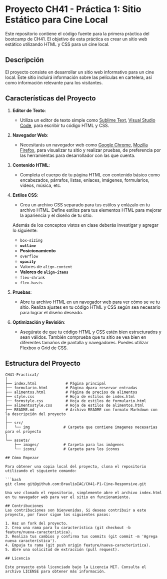# Proyecto CH41 - Práctica 1: Sitio Estático para Cine Local

Este repositorio contiene el código fuente para la primera práctica del bootcamp de CH41. El objetivo de esta práctica es crear un sitio web estático utilizando HTML y CSS para un cine local.

## Descripción

El proyecto consiste en desarrollar un sitio web informativo para un cine local. Este sitio incluirá información sobre las películas en cartelera, así como información relevante para los visitantes.

## Características del Proyecto

1. **Editor de Texto**:
   - Utiliza un editor de texto simple como [Sublime Text](https://www.sublimetext.com/), [Visual Studio Code](https://code.visualstudio.com/), para escribir tu código HTML y CSS.

2. **Navegador Web**:
   - Necesitarás un navegador web como [Google Chrome](https://www.google.com/chrome/), [Mozilla Firefox](https://www.mozilla.org/firefox/), para visualizar tu sitio y realizar pruebas, de preferencia por las herramientas para desarrollador con las que cuenta.

3. **Contenido HTML**:
   - Completa el cuerpo de tu página HTML con contenido básico como encabezados, párrafos, listas, enlaces, imágenes, formularios, videos, música, etc.

4. **Estilos CSS**:
   - Crea un archivo CSS separado para tus estilos y enlázalo en tu archivo HTML. Define estilos para tus elementos HTML para mejorar la apariencia y el diseño de tu sitio.

   Además de los conceptos vistos en clase deberás investigar y agregar lo siguiente:
   - `box-sizing`
   - **`outline`**
   - **Posicionamiento**
   - `overflow`
   - **`opacity`**
   - Valores de `align-content`
   - **Valores de `align-items`**
   - `flex-shrink`
   - `flex-basis`

5. **Pruebas**:
   - Abre tu archivo HTML en un navegador web para ver cómo se ve tu sitio. Realiza ajustes en tu código HTML y CSS según sea necesario para lograr el diseño deseado.

6. **Optimización y Revisión**:
   - Asegúrate de que tu código HTML y CSS estén bien estructurados y sean válidos. También comprueba que tu sitio se vea bien en diferentes tamaños de pantalla y navegadores. Puedes utilizar Flexbox o Grid de CSS.

## Estructura del Proyecto

```plaintext
CH41-Practica1/
│
├── index.html             # Página principal
├── formulario.html        # Página dpara reservar entradas
├── alimentos.html         # Página de precios de alimentos
├── style.css              # Hoja de estilos de index.html
├── formstyle.css          # Hoja de estilos de formulario.html
├── alimentostyle.css      # Hoja de estilos de alimentos.html
├── README.md              # Archivo README con formato Markdown con la descripción del proyecto  
│
├── src/
│   └── img               # Carpeta que contiene imagenes necesarias para el proyecto
│
└── assets/
    ├── images/           # Carpeta para las imágenes
    └── icons/            # Carpeta para los íconos

## Cómo Empezar

Para obtener una copia local del proyecto, clona el repositorio utilizando el siguiente comando:

```bash
git clone git@github.com:BraulioIAC/CH41-P1-Cine-Responsive.git

Una vez clonado el repositorio, simplemente abre el archivo index.html en tu navegador web para ver el sitio en funcionamiento.

## Contribuciones
Las contribuciones son bienvenidas. Si deseas contribuir a este proyecto, por favor sigue los siguientes pasos:

1. Haz un fork del proyecto.
2. Crea una rama para tu característica (git checkout -b feature/nueva-caracteristica).
3. Realiza tus cambios y confirma tus commits (git commit -m 'Agrega nueva característica').
4. Empuja tu rama (git push origin feature/nueva-caracteristica).
5. Abre una solicitud de extracción (pull request).

## Licencia

Este proyecto está licenciado bajo la Licencia MIT. Consulta el archivo LICENSE para obtener más información.
